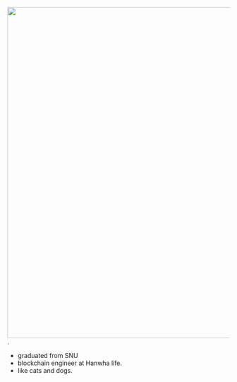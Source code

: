 <img align="center" width="850" height="750" src="https://github.com/GanziDaeyong/GanziDaeyong/blob/main/corgi-computer.gif">. 
  
- graduated from SNU 
- blockchain engineer at Hanwha life. 
- like cats and dogs. 
